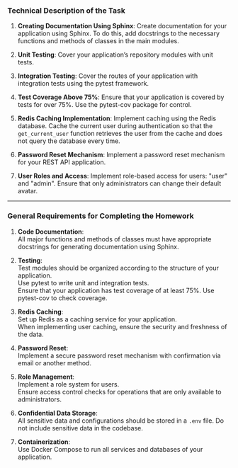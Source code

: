 
### Technical Description of the Task

1. **Creating Documentation Using Sphinx**: Create documentation for your application using Sphinx. To do this, add docstrings to the necessary functions and methods of classes in the main modules.
  
2. **Unit Testing**: Cover your application’s repository modules with unit tests.

3. **Integration Testing**: Cover the routes of your application with integration tests using the pytest framework.

4. **Test Coverage Above 75%**: Ensure that your application is covered by tests for over 75%. Use the pytest-cov package for control.

5. **Redis Caching Implementation**: Implement caching using the Redis database. Cache the current user during authentication so that the `get_current_user` function retrieves the user from the cache and does not query the database every time.

6. **Password Reset Mechanism**: Implement a password reset mechanism for your REST API application.

7. **User Roles and Access**: Implement role-based access for users: "user" and "admin". Ensure that only administrators can change their default avatar.

---

### General Requirements for Completing the Homework

1. **Code Documentation**:  
   All major functions and methods of classes must have appropriate docstrings for generating documentation using Sphinx.

2. **Testing**:  
   Test modules should be organized according to the structure of your application.  
   Use pytest to write unit and integration tests.  
   Ensure that your application has test coverage of at least 75%. Use pytest-cov to check coverage.

3. **Redis Caching**:  
   Set up Redis as a caching service for your application.  
   When implementing user caching, ensure the security and freshness of the data.

4. **Password Reset**:  
   Implement a secure password reset mechanism with confirmation via email or another method.

5. **Role Management**:  
   Implement a role system for users.  
   Ensure access control checks for operations that are only available to administrators.

6. **Confidential Data Storage**:  
   All sensitive data and configurations should be stored in a `.env` file. Do not include sensitive data in the codebase.

7. **Containerization**:  
   Use Docker Compose to run all services and databases of your application.

